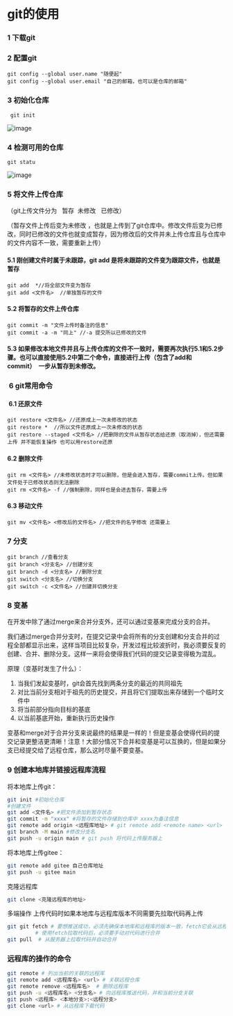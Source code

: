 # git的使用

### 1 下载git

### 2 配置git

    git config --global user.name "随便起"
    git config --global user.email "自己的邮箱，也可以是仓库的邮箱"

### 3 初始化仓库

     git init

![image](https://static.dingtalk.com/media/lQDPM5teqbD2IIDNAk7NBP6wvnBu8Oshm00D0mHmKIA5AA_1278_590.jpg)

### 4 检测可用的仓库

    git statu

![image](https://static.dingtalk.com/media/lQDPM5kz3yn3vgDNAk7NBP6wmGdlH6GHf2UD0mH2pcA5AA_1278_590.jpg)

### 5 将文件上传仓库

（git上传文件分为   暂存  未修改   已修改）

（暂存文件上传后变为未修改 ，也就是上传到了git仓库中。修改文件后变为已修改，同时已修改的文件也就变成暂存，因为修改后的文件并未上传仓库且与仓库中的文件内容不一致，需要重新上传）

#### 5.1 刚创建文件时属于未跟踪，git add 是将未跟踪的文件变为跟踪文件，也就是暂存

    git add  *//将全部文件变为暂存
    git add <文件名>  //单独暂存的文件

#### 5.2 将暂存的文件上传仓库

    git commit -m "文件上传时备注的信息"
    git commit -a -m "同上" //-a 提交所以已修改的文件

#### 5.3 如果修改本地文件并且与上传仓库的文件不一致时，需要再次执行5.1和5.2步骤。也可以直接使用5.2中第二个命令，直接进行上传（包含了add和commit）  一步从暂存到未修改。

###  6 git常用命令

####  6.1 还原文件

    git restore <文件名> //还原成上一次未修改的状态
    git restore *  //所以文件还原成上一次未修改的状态
    git restore --staged <文件名> //把删除的文件从暂存状态给还原（取消掉），但还需要上传 并不能恢复操作 也可以用restore还原

#### 6.2 删除文件

    git rm <文件名> //未修改状态时才可以删除，但是会进入暂存，需要commit上传。但如果文件处于已修改状态则无法删除
    git rm <文件名> -f //强制删除，同样也是会进去暂存，需要上传

#### 6.3 移动文件

    git mv <文件名> <修改后的文件名> //把文件的名字修改 还需要上

### 7 分支

    git branch //查看分支
    git branch <分支名> //创建分支
    git branch -d <分支名> //删除分支
    git switch <分支名> //切换分支
    git switch -c <文件名> //创建并切换分支

### 8 变基

在开发中除了通过merge来合并分支外，还可以通过变基来完成分支的合并。

我们通过merge合并分支时，在提交记录中会将所有的分支创建和分支合并的过程全部都显示出来，这样当项目比较复杂，开发过程比较波折时，我必须要反复的创建、合并、删除分支。这样一来将会使得我们代码的提交记录变得极为混乱。

原理（变基时发生了什么）：

1. 当我们发起变基时，git会首先找到两条分支的最近的共同祖先
2. 对比当前分支相对于祖先的历史提交，并且将它们提取出来存储到一个临时文件中
3. 将当前部分指向目标的基底
4. 以当前基底开始，重新执行历史操作

变基和merge对于合并分支来说最终的结果是一样的！但是变基会使得代码的提交记录更整洁更清晰！注意！大部分情况下合并和变基是可以互换的，但是如果分支已经提交给了远程仓库，那么这时尽量不要变基。

### 9 创建本地库并链接远程库流程

将本地库上传git：

```bash
git init #初始化仓库
#创建文件
git add <文件名> #把文件添加到暂存状态
git commit -m "xxxx" #将暂存的文件存储到仓库中 xxxx为备注信息
git remote add origin <远程库地址> # git remote add <remote name> <url>
git branch -M main #修改分支名
git push -u origin main # git push 将代码上传服务器上
```

将本地库上传gitee：

```bash
git remote add gitee 自己仓库地址
git push -u gitee main
```

克隆远程库

```bash
git clone <克隆远程库的地址>
```

多端操作 上传代码时如果本地库与远程库版本不同需要先拉取代码再上传

```bash
git git fetch # 要想推送成功，必须先确保本地库和远程库的版本一致，fetch它会从远程仓库下载所有代码，但是它不会将代码和当前分支自动合并
		 # 使用fetch拉取代码后，必须要手动对代码进行合并
git pull  # 从服务器上拉取代码并自动合并 
```

### 远程库的操作的命令

```bash
git remote # 列出当前的关联的远程库
git remote add <远程库名> <url> # 关联远程仓库
git remote remove <远程库名>  # 删除远程库
git push -u <远程库名> <分支名> # 向远程库推送代码，并和当前分支关联
git push <远程库> <本地分支>:<远程分支>
git clone <url> # 从远程库下载代码
```

